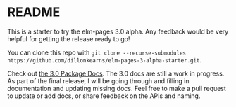# README

This is a starter to try the elm-pages 3.0 alpha. Any feedback would be very helpful for getting the release ready to go!

You can clone this repo with `git clone --recurse-submodules https://github.com/dillonkearns/elm-pages-3-alpha-starter.git`.

Check out [the 3.0 Package Docs](https://elm-doc-preview.netlify.app/?repo=dillonkearns%2Felm-pages&version=serverless-latest). The 3.0 docs are still a work in progress. As part of the final release, I will be going through and filling in documentation and updating missing docs. Feel free to make a pull request to update or add docs, or share feedback on the APIs and naming.

